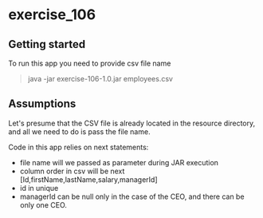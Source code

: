 # exercise_106

## Getting started

To run this app you need to provide csv file name

> java -jar exercise-106-1.0.jar employees.csv


## Assumptions

Let's presume that the CSV file is already located in the resource directory, and all we need to do is pass the file name. 

Code in this app relies on next statements:
- file name will we passed as parameter during JAR execution
- column order in csv will be next [Id,firstName,lastName,salary,managerId]
- id in unique
- managerId can be null only in the case of the CEO, and there can be only one CEO.
